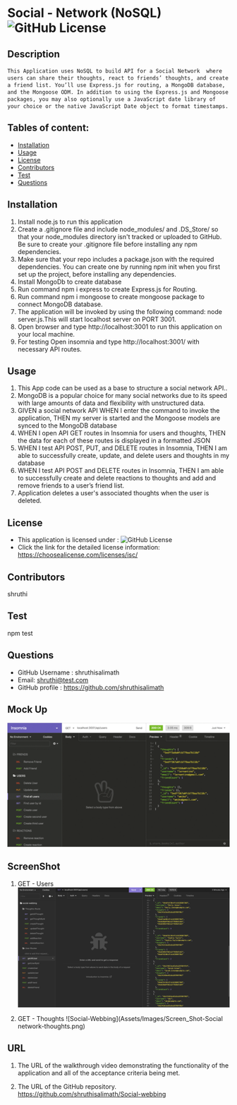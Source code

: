 # Social - Network (NoSQL) ![GitHub License](https://shields.io/badge/license-ISC-brightgreen)

## Description
    This Application uses NoSQL to build API for a Social Network  where users can share their thoughts, react to friends’ thoughts, and create a friend list. You’ll use Express.js for routing, a MongoDB database, and the Mongoose ODM. In addition to using the Express.js and Mongoose packages, you may also optionally use a JavaScript date library of your choice or the native JavaScript Date object to format timestamps.

## Tables of content:
  * [Installation](#installation)
  * [Usage](#usage)
  * [License](#license)
  * [Contributors](#contributors)
  * [Test](#test)
  * [Questions](#questions)

## Installation

1. Install node.js to run this application
2. Create a .gitignore file and include node_modules/ and .DS_Store/ so that your node_modules directory isn't tracked or uploaded to GitHub. Be sure to create your .gitignore file before installing any npm dependencies.
3. Make sure that your repo includes a package.json with the required dependencies. You can create one by running npm init when you first set up the project, before installing any dependencies.
4. Install MongoDb to create database
5. Run command npm i express to create Express.js for Routing.
6. Run command npm i mongoose to create mongoose package to connect MongoDB database.
7. The application will be invoked by using the following command: node server.js.This will start localhost server on PORT 3001.
8. Open browser and type http://localhost:3001 to run this application on your local machine.
9. For testing Open insomnia and type http://localhost:3001/ with necessary API routes.

## Usage 

1. This App code can be used as a base to structure a social network API..
2. MongoDB is a popular choice for many social networks due to its speed with large amounts of data and flexibility with unstructured data.
3. GIVEN a social network API
  WHEN I enter the command to invoke the application, THEN my server is started and the Mongoose models are synced to the MongoDB database
4. WHEN I open API GET routes in Insomnia for users and thoughts, THEN the data for each of these routes is displayed in a formatted JSON
5. WHEN I test API POST, PUT, and DELETE routes in Insomnia, THEN I am able to successfully create, update, and delete users and thoughts in my database
6. WHEN I test API POST and DELETE routes in Insomnia, THEN I am able to successfully create and delete reactions to thoughts and add and remove friends to a user’s friend list.
7. Application deletes a user's associated thoughts when the user is deleted.


## License  
* This application is licensed under : ![GitHub License](https://shields.io/badge/license-ISC-brightgreen)
* Click the link for the detailed license information: https://choosealicense.com/licenses/isc/

## Contributors
shruthi

## Test
npm test


## Questions
  * GitHub Username : shruthisalimath
  * Email: shruthi@test.com
  * GitHub profile : https://github.com/shruthisalimath 


## Mock Up

![Social-Network](Assets/Images/18-nosql-homework-demo-01.gif)


## ScreenShot
1. GET - Users
![Social-Webbing](Assets/Images/Screen_shot-socialNetwork-users.png)

2. GET - Thoughts
![Social-Webbing](Assets/Images/Screen_Shot-Social network-thoughts.png)


## URL
1. The URL of the walkthrough video demonstrating the functionality of the application and all of the acceptance criteria being met.

  
2. The URL of the GitHub repository.
  https://github.com/shruthisalimath/Social-webbing